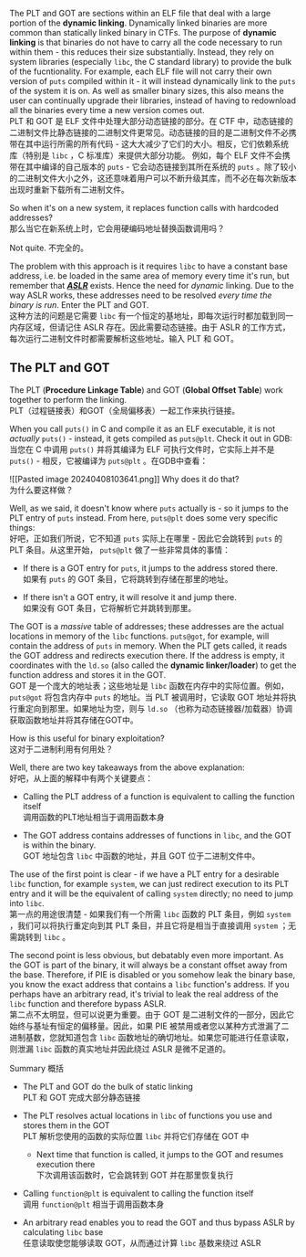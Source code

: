 The PLT and GOT are sections within an ELF file that deal with a large portion of the **dynamic linking**. Dynamically linked binaries are more common than statically linked binary in CTFs. The purpose of **dynamic linking** is that binaries do not have to carry all the code necessary to run within them - this reduces their size substantially. Instead, they rely on system libraries (especially `libc`, the C standard library) to provide the bulk of the fucntionality. For example, each ELF file will not carry their own version of `puts` compiled within it - it will instead dynamically link to the `puts` of the system it is on. As well as smaller binary sizes, this also means the user can continually upgrade their libraries, instead of having to redownload all the binaries every time a new version comes out.  
PLT 和 GOT 是 ELF 文件中处理大部分动态链接的部分。在 CTF 中，动态链接的二进制文件比静态链接的二进制文件更常见。动态链接的目的是二进制文件不必携带在其中运行所需的所有代码 - 这大大减少了它们的大小。相反，它们依赖系统库（特别是 `libc` ，C 标准库）来提供大部分功能。 例如，每个 ELF 文件不会携带在其中编译的自己版本的 `puts` - 它会动态链接到其所在系统的 `puts` 。除了较小的二进制文件大小之外，这还意味着用户可以不断升级其库，而不必在每次新版本出现时重新下载所有二进制文件。


So when it's on a new system, it replaces function calls with hardcoded addresses?  
那么当它在新系统上时，它会用硬编码地址替换函数调用吗？

Not quite. 不完全的。

The problem with this approach is it requires `libc` to have a constant base address, i.e. be loaded in the same area of memory every time it's run, but remember that [_**ASLR**_](https://en.wikipedia.org/wiki/Address_space_layout_randomization) exists. Hence the need for _dynamic_ linking. Due to the way ASLR works, these addresses need to be resolved _every time the binary is run_. Enter the PLT and GOT.  
这种方法的问题是它需要 `libc` 有一个恒定的基地址，即每次运行时都加载到同一内存区域，但请记住 ASLR 存在。因此需要动态链接。由于 ASLR 的工作方式，每次运行二进制文件时都需要解析这些地址。输入 PLT 和 GOT。


## The PLT and GOT 

The PLT (**Procedure Linkage Table**) and GOT (**Global Offset Table**) work together to perform the linking.  
PLT（过程链接表）和GOT（全局偏移表）一起工作来执行链接。

When you call `puts()` in C and compile it as an ELF executable, it is not _actually_ `puts()` - instead, it gets compiled as `puts@plt`. Check it out in GDB:  
当您在 C 中调用 `puts()` 并将其编译为 ELF 可执行文件时，它实际上并不是 `puts()` - 相反，它被编译为 `puts@plt` 。在GDB中查看：

![[Pasted image 20240408103641.png]]
Why does it do that?  
为什么要这样做？

Well, as we said, it doesn't know where `puts` actually is - so it jumps to the PLT entry of `puts` instead. From here, `puts@plt` does some very specific things:  
好吧，正如我们所说，它不知道 `puts` 实际上在哪里 - 因此它会跳转到 `puts` 的 PLT 条目。从这里开始， `puts@plt` 做了一些非常具体的事情：

- If there is a GOT entry for `puts`, it jumps to the address stored there.  
    如果有 `puts` 的 GOT 条目，它将跳转到存储在那里的地址。
    
- If there isn't a GOT entry, it will resolve it and jump there.  
    如果没有 GOT 条目，它将解析它并跳转到那里。
    

The GOT is a _massive_ table of addresses; these addresses are the actual locations in memory of the `libc` functions. `puts@got`, for example, will contain the address of `puts` in memory. When the PLT gets called, it reads the GOT address and redirects execution there. If the address is empty, it coordinates with the `ld.so` (also called the **dynamic linker/loader**) to get the function address and stores it in the GOT.  
GOT 是一个庞大的地址表；这些地址是 `libc` 函数在内存中的实际位置。例如， `puts@got` 将包含内存中 `puts` 的地址。当 PLT 被调用时，它读取 GOT 地址并将执行重定向到那里。如果地址为空，则与 `ld.so` （也称为动态链接器/加载器）协调获取函数地址并将其存储在GOT中。


How is this useful for binary exploitation?  
这对于二进制利用有何用处？

Well, there are two key takeaways from the above explanation:  
好吧，从上面的解释中有两个关键要点：

- Calling the PLT address of a function is equivalent to calling the function itself  
    调用函数的PLT地址相当于调用函数本身
    
- The GOT address contains addresses of functions in `libc`, and the GOT is within the binary.  
    GOT 地址包含 `libc` 中函数的地址，并且 GOT 位于二进制文件中。
    

The use of the first point is clear - if we have a PLT entry for a desirable `libc` function, for example `system`, we can just redirect execution to its PLT entry and it will be the equivalent of calling `system` directly; no need to jump into `libc`.  
第一点的用途很清楚 - 如果我们有一个所需 `libc` 函数的 PLT 条目，例如 `system` ，我们可以将执行重定向到其 PLT 条目，并且它将是相当于直接调用 `system` ；无需跳转到 `libc` 。

The second point is less obvious, but debatably even more important. As the GOT is part of the binary, it will always be a constant offset away from the base. Therefore, if PIE is disabled or you somehow leak the binary base, you know the exact address that contains a `libc` function's address. If you perhaps have an arbitrary read, it's trivial to leak the real address of the `libc` function and therefore bypass ASLR.  
第二点不太明显，但可以说更为重要。由于 GOT 是二进制文件的一部分，因此它始终与基址有恒定的偏移量。因此，如果 PIE 被禁用或者您以某种方式泄漏了二进制基数，您就知道包含 `libc` 函数地址的确切地址。如果您可能进行任意读取，则泄漏 `libc` 函数的真实地址并因此绕过 ASLR 是微不足道的。


Summary 概括

- The PLT and GOT do the bulk of static linking  
    PLT 和 GOT 完成大部分静态链接
    
- The PLT resolves actual locations in `libc` of functions you use and stores them in the GOT  
    PLT 解析您使用的函数的实际位置 `libc` 并将它们存储在 GOT 中
    
    - Next time that function is called, it jumps to the GOT and resumes execution there  
        下次调用该函数时，它会跳转到 GOT 并在那里恢复执行
        
    
- Calling `function@plt` is equivalent to calling the function itself  
    调用 `function@plt` 相当于调用函数本身
    
- An arbitrary read enables you to read the GOT and thus bypass ASLR by calculating `libc` base  
    任意读取使您能够读取 GOT，从而通过计算 `libc` 基数来绕过 ASLR

